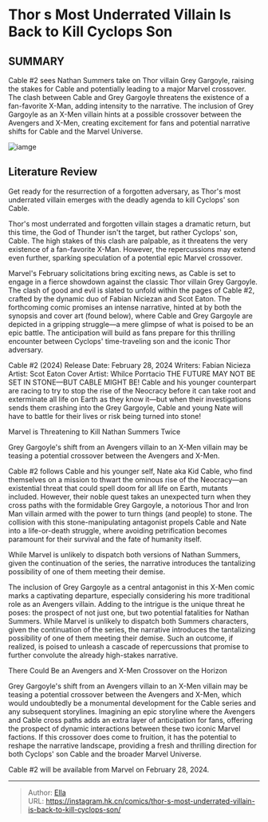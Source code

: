 # Thor s Most Underrated Villain Is Back to Kill Cyclops  Son


## SUMMARY 



  Cable #2 sees Nathan Summers take on Thor villain Grey Gargoyle, raising the stakes for Cable and potentially leading to a major Marvel crossover.   The clash between Cable and Grey Gargoyle threatens the existence of a fan-favorite X-Man, adding intensity to the narrative.   The inclusion of Grey Gargoyle as an X-Men villain hints at a possible crossover between the Avengers and X-Men, creating excitement for fans and potential narrative shifts for Cable and the Marvel Universe.  

![iamge](https://static1.srcdn.com/wordpress/wp-content/uploads/2023/10/cyclops-and-cable-together.jpg)

## Literature Review

Get ready for the resurrection of a forgotten adversary, as Thor&#39;s most underrated villain emerges with the deadly agenda to kill Cyclops&#39; son Cable.




Thor&#39;s most underrated and forgotten villain stages a dramatic return, but this time, the God of Thunder isn&#39;t the target, but rather Cyclops&#39; son, Cable. The high stakes of this clash are palpable, as it threatens the very existence of a fan-favorite X-Man. However, the repercussions may extend even further, sparking speculation of a potential epic Marvel crossover.




Marvel&#39;s February solicitations bring exciting news, as Cable is set to engage in a fierce showdown against the classic Thor villain Grey Gargoyle. The clash of good and evil is slated to unfold within the pages of Cable #2, crafted by the dynamic duo of Fabian Niciezan and Scot Eaton. The forthcoming comic promises an intense narrative, hinted at by both the synopsis and cover art (found below), where Cable and Grey Gargoyle are depicted in a gripping struggle—a mere glimpse of what is poised to be an epic battle. The anticipation will build as fans prepare for this thrilling encounter between Cyclops&#39; time-traveling son and the iconic Thor adversary.

 Cable #2 (2024)                 Release Date:  February 28, 2024    Writers:  Fabian Nicieza    Artist:  Scot Eaton    Cover Artist:  Whilce Porrtacio   THE FUTURE MAY NOT BE SET IN STONE—BUT CABLE MIGHT BE! Cable and his younger counterpart are racing to try to stop the rise of the Neocracy before it can take root and exterminate all life on Earth as they know it—but when their investigations sends them crashing into the Grey Gargoyle, Cable and young Nate will have to battle for their lives or risk being turned into stone!   







 Marvel is Threatening to Kill Nathan Summers Twice 


          





Grey Gargoyle&#39;s shift from an Avengers villain to an X-Men villain may be teasing a potential crossover between the Avengers and X-Men.




Cable #2 follows Cable and his younger self, Nate aka Kid Cable, who find themselves on a mission to thwart the ominous rise of the Neocracy—an existential threat that could spell doom for all life on Earth, mutants included. However, their noble quest takes an unexpected turn when they cross paths with the formidable Grey Gargoyle, a notorious Thor and Iron Man villain armed with the power to turn things (and people) to stone. The collision with this stone-manipulating antagonist propels Cable and Nate into a life-or-death struggle, where avoiding petrification becomes paramount for their survival and the fate of humanity itself.






While Marvel is unlikely to dispatch both versions of Nathan Summers, given the continuation of the series, the narrative introduces the tantalizing possibility of one of them meeting their demise.




The inclusion of Grey Gargoyle as a central antagonist in this X-Men comic marks a captivating departure, especially considering his more traditional role as an Avengers villain. Adding to the intrigue is the unique threat he poses: the prospect of not just one, but two potential fatalities for Nathan Summers. While Marvel is unlikely to dispatch both Summers characters, given the continuation of the series, the narrative introduces the tantalizing possibility of one of them meeting their demise. Such an outcome, if realized, is poised to unleash a cascade of repercussions that promise to further convolute the already high-stakes narrative.



 There Could Be an Avengers and X-Men Crossover on the Horizon 


          




Grey Gargoyle&#39;s shift from an Avengers villain to an X-Men villain may be teasing a potential crossover between the Avengers and X-Men, which would undoubtedly be a monumental development for the Cable series and any subsequent storylines. Imagining an epic storyline where the Avengers and Cable cross paths adds an extra layer of anticipation for fans, offering the prospect of dynamic interactions between these two iconic Marvel factions. If this crossover does come to fruition, it has the potential to reshape the narrative landscape, providing a fresh and thrilling direction for both Cyclops&#39; son Cable and the broader Marvel Universe.

Cable #2 will be available from Marvel on February 28, 2024.



---

> Author: [Ella](https://instagram.hk.cn/)  
> URL: https://instagram.hk.cn/comics/thor-s-most-underrated-villain-is-back-to-kill-cyclops-son/  

